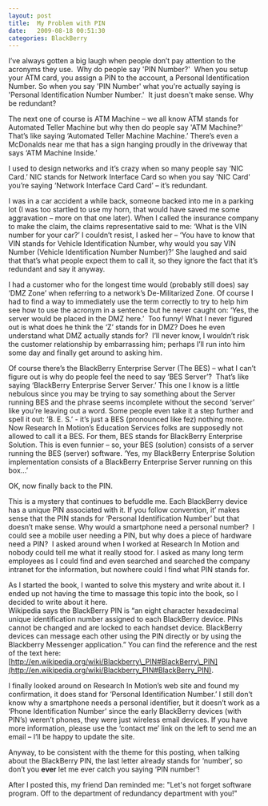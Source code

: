 ```yaml
---
layout: post
title:  My Problem with PIN
date:   2009-08-18 00:51:30
categories: BlackBerry
---
```

I’ve always gotten a big laugh when people don’t pay attention to the acronyms they use.  Why do people say 'PIN Number?'  When you setup your ATM card, you assign a PIN to the account, a Personal Identification Number. So when you say 'PIN Number' what you're actually saying is 'Personal Identification Number Number.'  It just doesn't make sense. Why be redundant?

The next one of course is ATM Machine – we all know ATM stands for Automated Teller Machine but why then do people say 'ATM Machine?'  That’s like saying ‘Automated Teller Machine Machine.’ There’s even a McDonalds near me that has a sign hanging proudly in the driveway that says ‘ATM Machine Inside.’

I used to design networks and it’s crazy when so many people say ‘NIC Card.’ NIC stands for Network Interface Card so when you say 'NIC Card' you’re saying ‘Network Interface Card Card’ – it’s redundant.

I was in a car accident a while back, someone backed into me in a parking lot (I was too startled to use my horn, that would have saved me some aggravation – more on that one later). When I called the insurance company to make the claim, the claims representative said to me: ‘What is the VIN number for your car?’ I couldn’t resist, I asked her – ‘You have to know that VIN stands for Vehicle Identification Number, why would you say VIN Number (Vehicle Identification Number Number)?’ She laughed and said that that’s what people expect them to call it, so they ignore the fact that it’s redundant and say it anyway.

I had a customer who for the longest time would (probably still does) say ‘DMZ Zone’ when referring to a network’s De-Militarized Zone. Of course I had to find a way to immediately use the term correctly to try to help him see how to use the acronym in a sentence but he never caught on: ‘Yes, the server would be placed in the DMZ here.’  Too funny! What I never figured out is what does he think the ‘Z’ stands for in DMZ? Does he even understand what DMZ actually stands for?  I’ll never know, I wouldn’t risk the customer relationship by embarrassing him; perhaps I’ll run into him some day and finally get around to asking him.

Of course there’s the BlackBerry Enterprise Server (The BES) – what I can’t figure out is why do people feel the need to say ‘BES Server’?  That’s like saying ‘BlackBerry Enterprise Server Server.’ This one I know is a little nebulous since you may be trying to say something about the Server running BES and the phrase seems incomplete without the second ‘server’ like you’re leaving out a word. Some people even take it a step further and spell it out: ‘B. E. S.’ - it’s just a BES (pronounced like fez) nothing more. Now Research In Motion’s Education Services folks are supposedly not allowed to call it a BES. For them, BES stands for BlackBerry Enterprise Solution. This is even funnier – so, your BES (solution) consists of a server running the BES (server) software. ‘Yes, my BlackBerry Enterprise Solution implementation consists of a BlackBerry Enterprise Server running on this box…’

OK, now finally back to the PIN.

This is a mystery that continues to befuddle me. Each BlackBerry device has a unique PIN associated with it. If you follow convention, it’ makes sense that the PIN stands for ‘Personal Identification Number’ but that doesn’t make sense. Why would a smartphone need a personal number?  I could see a mobile user needing a PIN, but why does a piece of hardware need a PIN?  I asked around when I worked at Research In Motion and nobody could tell me what it really stood for. I asked as many long term employees as I could find and even searched and searched the company intranet for the information, but nowhere could I find what PIN stands for.

As I started the book, I wanted to solve this mystery and write about it. I ended up not having the time to massage this topic into the book, so I decided to write about it here.  
Wikipedia says the BlackBerry PIN is “an eight character hexadecimal unique identification number assigned to each BlackBerry device. PINs cannot be changed and are locked to each handset device. BlackBerry devices can message each other using the PIN directly or by using the Blackberry Messenger application.” You can find the reference and the rest of the text here: [http://en.wikipedia.org/wiki/Blackberry\_PIN#BlackBerry\_PIN](http://en.wikipedia.org/wiki/Blackberry_PIN#BlackBerry_PIN).

I finally looked around on Research In Motion’s web site and found my confirmation, it does stand for ‘Personal Identification Number.’ I still don’t know why a smartphone needs a personal identifier, but it doesn’t work as a ‘Phone Identification Number’ since the early BlackBerry devices (with PIN’s) weren’t phones, they were just wireless email devices. If you have more information, please use the ‘contact me’ link on the left to send me an email – I’ll be happy to update the site.

Anyway, to be consistent with the theme for this posting, when talking about the BlackBerry PIN, the last letter already stands for ‘number’, so don’t you **ever** let me ever catch you saying ‘PIN number’!

After I posted this, my friend Dan reminded me: "Let's not forget software program. Off to the department of redundancy department with you!"
